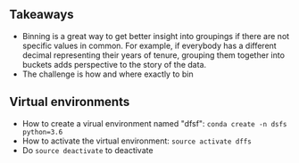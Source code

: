 ## Takeaways
- Binning is a great way to get better insight into groupings if there are not specific values in common. For example, if everybody has a different decimal representing their years of tenure, grouping them together into buckets adds perspective to the story of the data.
- The challenge is how and where exactly to bin

## Virtual environments
- How to create a virual environment named "dfsf": `conda create -n dsfs python=3.6`
- How to activate the virtual environment: `source activate dffs`
- Do `source deactivate` to deactivate
    